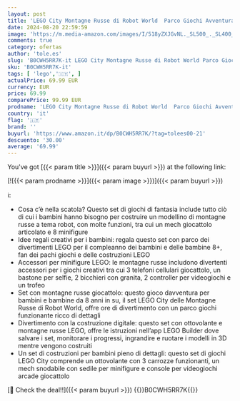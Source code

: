 ```yaml
---
layout: post
title: 'LEGO City Montagne Russe di Robot World  Parco Giochi Avventura per Bambini e Bambine da 8 Anni in su da Costruire  Giocattolo Creativo con Mech Snodabile  Idea Regalo di Compleanno 60421'
date: 2024-08-20 22:59:59
image: 'https://m.media-amazon.com/images/I/518yZXJGvNL._SL500_._SL400_.jpg'
comments: true
category: ofertas
author: 'tole.es'
slug: 'B0CWH5RR7K-it LEGO City Montagne Russe di Robot World Parco Giochi...'
sku: 'B0CWH5RR7K-it'
tags: [ 'lego','🇮🇹', ]
actualPrice: 69.99 EUR
currency: EUR
price: 69.99
comparePrice: 99.99 EUR
prodname: 'LEGO City Montagne Russe di Robot World  Parco Giochi Avventura per Bambini e Bambine da 8 Anni in su da Costruire  Giocattolo Creativo con Mech Snodabile  Idea Regalo di Compleanno 60421'
country: 'it'
flag: '🇮🇹'
brand: ''
buyurl: 'https://www.amazon.it/dp/B0CWH5RR7K/?tag=tolees00-21'
descuento: '30.00'
average: '69.99'
---
```


You've got [{{< param title >}}]({{< param buyurl >}}) at the following link:

[![{{< param prodname >}}]({{< param image >}})]({{< param buyurl >}})

ℹ️:

- Cosa c’è nella scatola? Questo set di giochi di fantasia include tutto ciò di cui i bambini hanno bisogno per costruire un modellino di montagne russe a tema robot, con molte funzioni, tra cui un mech giocattolo articolato e 8 minifigure
- Idee regali creativi per i bambini: regala questo set con parco dei divertimenti LEGO per il compleanno dei bambini e delle bambine 8+, fan dei pachi giochi e delle costruzioni LEGO
- Accessori per minifigure LEGO: le montagne russe includono divertenti accessori per i giochi creativi tra cui 3 telefoni cellulari giocattolo, un bastone per selfie, 2 bicchieri con granita, 2 controller per videogiochi e un trofeo
- Set con montagne russe giocattolo: questo gioco davventura per bambini e bambine da 8 anni in su, il set LEGO City delle Montagne Russe di Robot World, offre ore di divertimento con un parco giochi funzionante ricco di dettagli
- Divertimento con la costruzione digitale: questo set con ottovolante e montagne russe LEGO, offre le istruzioni nell’app LEGO Builder dove salvare i set, monitorare i progressi, ingrandire e ruotare i modelli in 3D mentre vengono costruiti
- Un set di costruzioni per bambini pieno di dettagli: questo set di giochi LEGO City comprende un ottovolante con 3 carrozze funzionanti, un mech snodabile con sedile per minifigure e console per videogiochi arcade giocattolo

[🛒 Check the deal!!]({{< param buyurl >}})
{{<world>}}B0CWH5RR7K{{</world>}}
